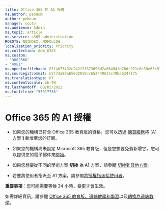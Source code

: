 ```yaml
---
title: Office 365 的 A1 授權
ms.author: pebaum
author: pebaum
manager: scotv
ms.audience: Admin
ms.topic: article
ms.service: o365-administration
ROBOTS: NOINDEX, NOFOLLOW
localization_priority: Priority
ms.collection: Adm_O365
ms.custom:
- "9002568"
- "4981"
ms.openlocfilehash: 87f4b73432e242f21373696d2a06404fd76dc921c8c80e65c91e230cf0212ccc
ms.sourcegitcommit: b5f7da89a650d2915dc652449623c78be6247175
ms.translationtype: HT
ms.contentlocale: zh-TW
ms.lasthandoff: 08/05/2021
ms.locfileid: "53917738"
---
```

# <a name="a1-license-for-office-365"></a>Office 365 的 A1 授權

- 如果您的機構已符合 Office 365 教育版的資格，您可以透過 [購買服務](https://docs.microsoft.com/microsoft-365/commerce/buy-another-subscription#buy-another-subscription)將 [A1 方案 **]** 新增至您的訂閱。

- 如果您的機構尚未設定 Microsoft 365 教育版，但是您想要免費新增它，您可以提供您的電子郵件來[開始](https://www.microsoft.com/education/products/office)。

- 如果您想要從不同的學術方案 **切換** 為 A1 方案，請參閱 [切換到其他方案](https://docs.microsoft.com/microsoft-365/commerce/subscriptions/switch-plans-manually)。

- 若要將使用者指派至 A1 方案，請參閱[將授權指派給使用者](https://docs.microsoft.com/microsoft-365/admin/manage/assign-licenses-to-users)。

**重要事項**：您可能需要等候 24 小時，變更才會生效。

如需詳細資訊，請參閱 [Office 365 教育版，遠端教學和學習](https://support.office.com/article/remote-teaching-and-learning-in-office-365-education-f651ccae-7b65-478b-8366-51bb884025c4)以及[轉換為遠端教學](https://www.microsoft.com/education/remote-learning)。
